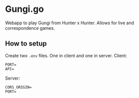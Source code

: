 # Gungi.go
Webapp to play Gungi from Hunter x Hunter.
Allows for live and correspondence games.

## How to setup
Create two `.env` files. One in client and one in server.
Client: 
```
PORT=
API=
```

Server: 
```
CORS_ORIGIN=
PORT=
```